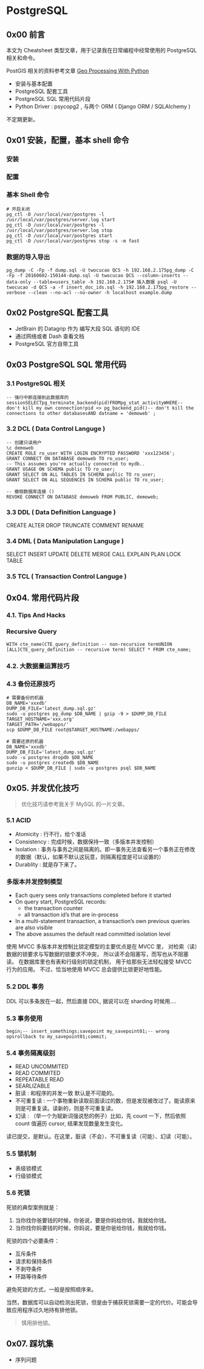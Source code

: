 # PostgreSQL
## 0x00 前言

本文为 Cheatsheet 类型文章，用于记录我在日常编程中经常使用的 PostgreSQL 相关和命令。

PostGIS 相关的资料参考文章 [Geo Processing With Python](/2016/10/05/UbuntuCheatsheet/)

- 安装与基本配置
- PostgreSQL 配套工具
- PostgreSQL SQL 常用代码片段
- Python Driver : psycopg2 , 与两个 ORM ( Django ORM / SQLAlchemy )

不定期更新。

## 0x01 安装，配置，基本 shell 命令

### 安装

### 配置

### 基本 Shell 命令

    # 开启关闭
    pg_ctl -D /usr/local/var/postgres -l /usr/local/var/postgres/server.log start
    pg_ctl -D /usr/local/var/postgres -l /usr/local/var/postgres/server.log stop
    pg_ctl -D /usr/local/var/postgres start
    pg_ctl -D /usr/local/var/postgres stop -s -m fast

### 数据的导入导出

    pg_dump -C -Fp -f dump.sql -U twocucao QCS -h 192.168.2.175pg_dump -C -Fp -f 20160602-150144-dump.sql -U twocucao QCS --column-inserts --data-only --table=users_table -h 192.168.2.175# 插入数据 psql -U twocucao -d QCS -a -f insert_doc_ids.sql -h 192.168.2.175pg_restore --verbose --clean --no-acl --no-owner -h localhost example.dump

## 0x02 PostgreSQL 配套工具

- JetBrain 的 Datagrip 作为 编写大段 SQL 语句的 IDE
- 通过网络或者 Dash 查看文档
- PostgreSQL 官方自带工具

## 0x03 PostgreSQL SQL 常用代码

### 3.1 PostgreSQL 相关

    -- 强行中断连接到此数据库的 sessionSELECTpg_terminate_backend(pid)FROMpg_stat_activityWHERE-- don't kill my own connection!pid <> pg_backend_pid()-- don't kill the connections to other databasesAND datname = 'demoweb' ;

### 3.2 DCL ( Data Control Languge )

    -- 创建只读用户
    \c demoweb
    CREATE ROLE ro_user WITH LOGIN ENCRYPTED PASSWORD 'xxx123456';
    GRANT CONNECT ON DATABASE demoweb TO ro_user;
    -- This assumes you're actually connected to mydb..
    GRANT USAGE ON SCHEMA public TO ro_user;
    GRANT SELECT ON ALL TABLES IN SCHEMA public TO ro_user;
    GRANT SELECT ON ALL SEQUENCES IN SCHEMA public TO ro_user;

    -- 撤销数据库连接 ()
    REVOKE CONNECT ON DATABASE demoweb FROM PUBLIC, demoweb;

### 3.3 DDL ( Data Definition Language )

CREATE ALTER DROP TRUNCATE COMMENT RENAME

### 3.4 DML ( Data Manipulation Languge )

SELECT INSERT UPDATE DELETE MERGE CALL EXPLAIN PLAN LOCK TABLE

### 3.5 TCL ( Transaction Control Languge )

## 0x04. 常用代码片段

### 4.1. Tips And Hacks

### Recursive Query

    WITH cte_name(CTE_query_definition -- non-recursive termUNION [ALL]CTE_query_definition -- recursive term) SELECT * FROM cte_name;

### 4.2. 大数据量运算技巧

### 4.3 备份还原技巧

    # 需要备份的机器
    DB_NAME='xxxdb'
    DUMP_DB_FILE='latest_dump.sql.gz'
    sudo -u postgres pg_dump $DB_NAME | gzip -9 > $DUMP_DB_FILE
    TARGET_HOSTNAME='xxx.org'
    TARGET_PATH='/webapps/'
    scp $DUMP_DB_FILE root@$TARGET_HOSTNAME:/webapps/

    # 需要还原的机器
    DB_NAME='xxxdb'
    DUMP_DB_FILE='latest_dump.sql.gz'
    sudo -u postgres dropdb $DB_NAME
    sudo -u postgres createdb $DB_NAME
    gunzip < $DUMP_DB_FILE | sudo -u postgres psql $DB_NAME

## 0x05. 并发优化技巧

> 优化技巧请参考我关于 MySQL 的一片文章。

### 5.1 ACID

- Atomicity : 行不行，给个准话
- Consistency : 完成时候，数据保持一致（多版本并发控制）
- Isolation : 事务与事务之间是隔离的。即一事务无法查看另一个事务正在修改的数据（默认，如果不默认这玩意，则隔离程度是可以设置的）
- Durablity : 就是存下来了。

### 多版本并发控制模型

- Each query sees only transactions completed before it started
- On query start, PostgreSQL records:
    - the transaction counter
    - all transaction id’s that are in-process
- In a multi-statement transaction, a transaction’s own previous queries are also visible
- The above assumes the default read committed isolation level

使用 MVCC 多版本并发控制比锁定模型的主要优点是在 MVCC 里， 对检索（读）数据的锁要求与写数据的锁要求不冲突， 所以读不会阻塞写，而写也从不阻塞读。 在数据库里也有表和行级别的锁定机制， 用于给那些无法轻松接受 MVCC 行为的应用。 不过，恰当地使用 MVCC 总会提供比锁更好地性能。

### 5.2 DDL 事务

DDL 可以多条放在一起，然后直接 DDL, 据说可以在 sharding 时候用….

### 5.3 事务使用

    begin;-- insert_somethings;savepoint my_savepoint01;-- wrong opsrollback to my_savepoint01;commit;

### 5.4 事务隔离级别

- READ UNCOMMITED
- READ COMMITED
- REPEATABLE READ
- SEARLIZABLE
- 脏读 : 和程序的并发一致 默认是不可能的。
- 不可重复读 : 一个事物重新读取前面读过的数，但是发现被改过了。能读原来则是可重复读。读新的，则是不可重复读。
- 幻读 : （举一个为赋新词强说愁的例子）比如，先 count 一下，然后依照 count 值遍历 cursor, 结果发现数量发生变化。

读已提交，是默认。在这里，脏读（不会）、不可重复读（可能）、幻读（可能）。

### 5.5 锁机制

- 表级锁模式
- 行级锁模式

### 5.6 死锁

死锁的典型案例就是：

1. 当你找你爸要钱的时候，你爸说，要是你妈给你钱，我就给你钱。
2. 当你找你妈要钱的时候，你妈说，要是你爸给你钱，我就给你钱。

死锁的四个必要条件：

- 互斥条件
- 请求和保持条件
- 不剥夺条件
- 环路等待条件

避免死锁的方式，一般是按照顺序来。

当然，数据库可以自动检测出死锁，但是由于捕获死锁需要一定的代价。可能会导致应用程序过久地持有排他锁。

> 慎用排他锁。

## 0x07. 踩坑集

- 序列问题
